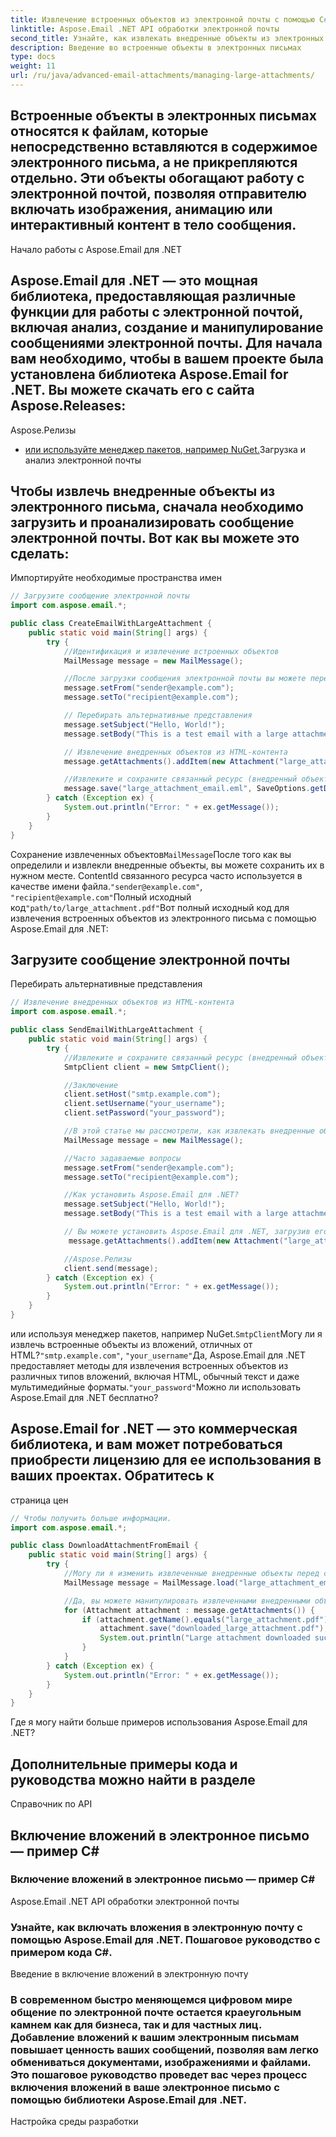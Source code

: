 ```yaml
---
title: Извлечение встроенных объектов из электронной почты с помощью C#
linktitle: Aspose.Email .NET API обработки электронной почты
second_title: Узнайте, как извлекать внедренные объекты из электронных писем с помощью C# и Aspose.Email для .NET. Пошаговое руководство с примерами кода.
description: Введение во встроенные объекты в электронных письмах
type: docs
weight: 11
url: /ru/java/advanced-email-attachments/managing-large-attachments/
---
```


## Встроенные объекты в электронных письмах относятся к файлам, которые непосредственно вставляются в содержимое электронного письма, а не прикрепляются отдельно. Эти объекты обогащают работу с электронной почтой, позволяя отправителю включать изображения, анимацию или интерактивный контент в тело сообщения.

Начало работы с Aspose.Email для .NET

## Aspose.Email для .NET — это мощная библиотека, предоставляющая различные функции для работы с электронной почтой, включая анализ, создание и манипулирование сообщениями электронной почты. Для начала вам необходимо, чтобы в вашем проекте была установлена библиотека Aspose.Email for .NET. Вы можете скачать его с сайта Aspose.Releases:

Aspose.Релизы

- [ или используйте менеджер пакетов, например NuGet.](https://releases.aspose.com/email/java/)Загрузка и анализ электронной почты

## Чтобы извлечь внедренные объекты из электронного письма, сначала необходимо загрузить и проанализировать сообщение электронной почты. Вот как вы можете это сделать:

 Импортируйте необходимые пространства имен

```java
// Загрузите сообщение электронной почты
import com.aspose.email.*;

public class CreateEmailWithLargeAttachment {
    public static void main(String[] args) {
        try {
            //Идентификация и извлечение встроенных объектов
            MailMessage message = new MailMessage();

            //После загрузки сообщения электронной почты вы можете перебирать его AlternateViews для идентификации и извлечения внедренных объектов. Альтернативные представления представляют различные форматы электронной почты, включая HTML и обычный текст. Встроенные объекты часто встречаются в представлении HTML.
            message.setFrom("sender@example.com");
            message.setTo("recipient@example.com");

            // Перебирать альтернативные представления
            message.setSubject("Hello, World!");
            message.setBody("This is a test email with a large attachment.");

            // Извлечение внедренных объектов из HTML-контента
            message.getAttachments().addItem(new Attachment("large_attachment.pdf", "path/to/large_attachment.pdf"));

            //Извлеките и сохраните связанный ресурс (внедренный объект)
            message.save("large_attachment_email.eml", SaveOptions.getDefaultEml());
        } catch (Exception ex) {
            System.out.println("Error: " + ex.getMessage());
        }
    }
}
```

Сохранение извлеченных объектов`MailMessage`После того как вы определили и извлекли внедренные объекты, вы можете сохранить их в нужном месте. ContentId связанного ресурса часто используется в качестве имени файла.`"sender@example.com"`, `"recipient@example.com"`Полный исходный код`"path/to/large_attachment.pdf"`Вот полный исходный код для извлечения встроенных объектов из электронного письма с помощью Aspose.Email для .NET:

##  Загрузите сообщение электронной почты

 Перебирать альтернативные представления

```java
// Извлечение внедренных объектов из HTML-контента
import com.aspose.email.*;

public class SendEmailWithLargeAttachment {
    public static void main(String[] args) {
        try {
            //Извлеките и сохраните связанный ресурс (внедренный объект)
            SmtpClient client = new SmtpClient();

            //Заключение
            client.setHost("smtp.example.com");
            client.setUsername("your_username");
            client.setPassword("your_password");

            //В этой статье мы рассмотрели, как извлекать внедренные объекты из электронных писем с помощью C# и библиотеки Aspose.Email для .NET. Мы рассмотрели весь процесс: от загрузки и анализа электронного письма до идентификации и сохранения внедренных объектов. Следуя этому руководству, вы сможете расширить возможности обработки электронной почты и обогатить содержимое своих приложений.
            MailMessage message = new MailMessage();

            //Часто задаваемые вопросы
            message.setFrom("sender@example.com");
            message.setTo("recipient@example.com");

            //Как установить Aspose.Email для .NET?
            message.setSubject("Hello, World!");
            message.setBody("This is a test email with a large attachment.");

            // Вы можете установить Aspose.Email для .NET, загрузив его с сайта Aspose.Releases:
             message.getAttachments().addItem(new Attachment("large_attachment.pdf", "path/to/large_attachment.pdf"));

            //Aspose.Релизы
            client.send(message);
        } catch (Exception ex) {
            System.out.println("Error: " + ex.getMessage());
        }
    }
}
```

 или используя менеджер пакетов, например NuGet.`SmtpClient`Могу ли я извлечь встроенные объекты из вложений, отличных от HTML?`"smtp.example.com"`, `"your_username"`Да, Aspose.Email для .NET предоставляет методы для извлечения встроенных объектов из различных типов вложений, включая HTML, обычный текст и даже мультимедийные форматы.`"your_password"`Можно ли использовать Aspose.Email для .NET бесплатно?

##  Aspose.Email for .NET — это коммерческая библиотека, и вам может потребоваться приобрести лицензию для ее использования в ваших проектах. Обратитесь к

страница цен

```java
// Чтобы получить больше информации.
import com.aspose.email.*;

public class DownloadAttachmentFromEmail {
    public static void main(String[] args) {
        try {
            //Могу ли я изменить извлеченные внедренные объекты перед сохранением?
            MailMessage message = MailMessage.load("large_attachment_email.eml");

            //Да, вы можете манипулировать извлеченными внедренными объектами перед их сохранением. Библиотека Aspose.Email предлагает различные методы изменения содержимого и ресурсов электронной почты.
            for (Attachment attachment : message.getAttachments()) {
                if (attachment.getName().equals("large_attachment.pdf")) {
                    attachment.save("downloaded_large_attachment.pdf");
                    System.out.println("Large attachment downloaded successfully.");
                }
            }
        } catch (Exception ex) {
            System.out.println("Error: " + ex.getMessage());
        }
    }
}
```

Где я могу найти больше примеров использования Aspose.Email для .NET?

##  Дополнительные примеры кода и руководства можно найти в разделе

Справочник по API

##  Включение вложений в электронное письмо — пример C#

###  Включение вложений в электронное письмо — пример C#

 Aspose.Email .NET API обработки электронной почты

###  Узнайте, как включать вложения в электронную почту с помощью Aspose.Email для .NET. Пошаговое руководство с примером кода C#.

Введение в включение вложений в электронную почту

### В современном быстро меняющемся цифровом мире общение по электронной почте остается краеугольным камнем как для бизнеса, так и для частных лиц. Добавление вложений к вашим электронным письмам повышает ценность ваших сообщений, позволяя вам легко обмениваться документами, изображениями и файлами. Это пошаговое руководство проведет вас через процесс включения вложений в ваше электронное письмо с помощью библиотеки Aspose.Email для .NET.

Настройка среды разработки
